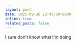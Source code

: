 ```yaml
---
layout: post
date: 2025-09-26 13:45:00-0800
inline: true
related_posts: false
---
```


I sure don't know what I'm doing
